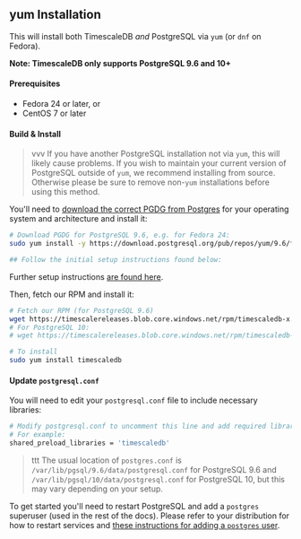 ## yum Installation [](installation-yum)

This will install both TimescaleDB *and* PostgreSQL via `yum`
(or `dnf` on Fedora).

**Note: TimescaleDB only supports PostgreSQL 9.6 and 10+**

#### Prerequisites

- Fedora 24 or later, or
- CentOS 7 or later

#### Build & Install

>vvv If you have another PostgreSQL installation not
via `yum`, this will likely cause problems.
If you wish to maintain your current version of PostgreSQL outside of `yum`,
we recommend installing from source.  Otherwise please be
sure to remove non-`yum` installations before using this method.

You'll need to [download the correct PGDG from Postgres][pgdg] for
your operating system and architecture and install it:
```bash
# Download PGDG for PostgreSQL 9.6, e.g. for Fedora 24:
sudo yum install -y https://download.postgresql.org/pub/repos/yum/9.6/fedora/fedora-24-x86_64/pgdg-fedora96-9.6-3.noarch.rpm

## Follow the initial setup instructions found below:
```

Further setup instructions [are found here][yuminstall].

Then, fetch our RPM and install it:
```bash
# Fetch our RPM (for PostgreSQL 9.6)
wget https://timescalereleases.blob.core.windows.net/rpm/timescaledb-x.y.z-postgresql-9.6-0.x86_64.rpm
# For PostgreSQL 10:
# wget https://timescalereleases.blob.core.windows.net/rpm/timescaledb-x.y.z-postgresql-10-0.x86_64.rpm

# To install
sudo yum install timescaledb
```

#### Update `postgresql.conf`

You will need to edit your `postgresql.conf` file to include
necessary libraries:
```bash
# Modify postgresql.conf to uncomment this line and add required libraries.
# For example:
shared_preload_libraries = 'timescaledb'
```

>ttt The usual location of `postgres.conf`
is `/var/lib/pgsql/9.6/data/postgresql.conf` for PostgreSQL 9.6
and `/var/lib/pgsql/10/data/postgresql.conf` for PostgreSQL 10,
but this may vary depending on your setup.

To get started you'll need to restart PostgreSQL and add
a `postgres` superuser (used in the rest of the docs). Please
refer to your distribution for how to restart services and
[these instructions for adding a `postgres` user][createuser].

[createuser]: http://suite.opengeo.org/docs/latest/dataadmin/pgGettingStarted/firstconnect.html
[pgdg]: https://yum.postgresql.org/repopackages.php
[yuminstall]: https://wiki.postgresql.org/wiki/YUM_Installation
